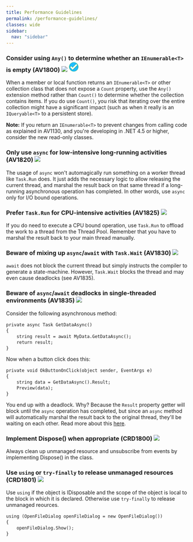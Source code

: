 ```yaml
---
title: Performance Guidelines
permalink: /performance-guidelines/
classes: wide
sidebar:
  nav: "sidebar"
---
```


### <a name="av1800"></a> Consider using `Any()` to determine whether an `IEnumerable<T>` is empty (AV1800) ![](/assets/images/3.png) ![](/assets/images/R.png)
When a member or local function returns an `IEnumerable<T>` or other collection class that does not expose a `Count` property, use the `Any()` extension method rather than `Count()` to determine whether the collection contains items. If you do use `Count()`, you risk that iterating over the entire collection might have a significant impact (such as when it really is an `IQueryable<T>` to a persistent store).

**Note:** If you return an `IEnumerable<T>` to prevent changes from calling code as explained in AV1130, and you're developing in .NET 4.5 or higher, consider the new read-only classes.

### <a name="av1820"></a> Only use `async` for low-intensive long-running activities (AV1820) ![](/assets/images/1.png)
The usage of `async` won't automagically run something on a worker thread like `Task.Run` does. It just adds the necessary logic to allow releasing the current thread, and marshal the result back on that same thread if a long-running asynchronous operation has completed. In other words, use `async` only for I/O bound operations.

### <a name="av1825"></a> Prefer `Task.Run` for CPU-intensive activities (AV1825) ![](/assets/images/1.png)
If you do need to execute a CPU bound operation, use `Task.Run` to offload the work to a thread from the Thread Pool. Remember that you have to marshal the result back to your main thread manually.

### <a name="av1830"></a> Beware of mixing up `async`/`await` with `Task.Wait` (AV1830) ![](/assets/images/1.png)
`await` does not block the current thread but simply instructs the compiler to generate a state-machine. However, `Task.Wait` blocks the thread and may even cause deadlocks (see AV1835).

### <a name="av1835"></a> Beware of `async`/`await` deadlocks in single-threaded environments (AV1835) ![](/assets/images/1.png)
Consider the following asynchronous method:

	private async Task GetDataAsync()
	{
	    string result = await MyData.GetDataAsync();
	    return result;
	}

Now when a button click does this:

	private void OkButtonOnClick(object sender, EventArgs e)
    {
        string data = GetDataAsync().Result;
        Preview(data);
    }

You end up with a deadlock. Why? Because the `Result` property getter will block until the `async` operation has completed, but since an `async` method will automatically marshal the result back to the original thread, they'll be waiting on each other. Read more about this [here](http://blogs.msdn.com/b/pfxteam/archive/2011/01/13/10115163.aspx).

### <a name="crd1800"></a> Implement Dispose() when appropriate (CRD1800) ![](/assets/images/1.png)
Always clean up unmanaged resource and unsubscribe from events by implementing Dispose() in the class.

### <a name="crd1801"></a> Use `using` or `try-finally` to release unmanaged resources  (CRD1801) ![](/assets/images/1.png)
Use `using` if the object is IDisposable and the scope of the object is local to the block in which it is declared. Otherwise use `try-finally` to release unmanaged reources.

    using (OpenFileDialog openFileDialog = new OpenFileDialog()) 
    {
        openFileDialog.Show();
    }	